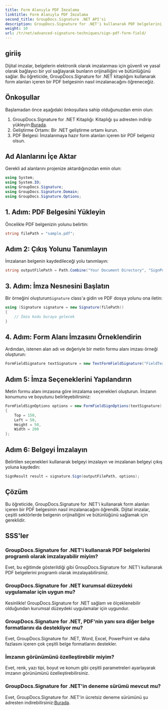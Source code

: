 ```yaml
---
title: Form Alanıyla PDF İmzalama
linktitle: Form Alanıyla PDF İmzalama
second_title: GroupDocs.Signature .NET API'si
description: GroupDocs.Signature for .NET'i kullanarak PDF belgelerini form alanlarıyla nasıl imzalayacağınızı öğrenin. Belgenin orijinalliğini ve bütünlüğünü zahmetsizce sağlayın.
weight: 10
url: /tr/net/advanced-signature-techniques/sign-pdf-form-field/
---
```

## giriiş
Dijital imzalar, belgelerin elektronik olarak imzalanması için güvenli ve yasal olarak bağlayıcı bir yol sağlayarak bunların orijinalliğini ve bütünlüğünü sağlar. Bu öğreticide, GroupDocs.Signature for .NET kitaplığını kullanarak form alanları içeren bir PDF belgesinin nasıl imzalanacağını öğreneceğiz.
## Önkoşullar
Başlamadan önce aşağıdaki önkoşullara sahip olduğunuzdan emin olun:
1.  GroupDocs.Signature for .NET Kitaplığı: Kitaplığı şu adresten indirip yükleyin:[Burada](https://releases.groupdocs.com/signature/net/).
2. Geliştirme Ortamı: Bir .NET geliştirme ortamı kurun.
3. PDF Belgesi: İmzalanmaya hazır form alanları içeren bir PDF belgeniz olsun.

## Ad Alanlarını İçe Aktar
Gerekli ad alanlarını projenize aktardığınızdan emin olun:
```csharp
using System;
using System.IO;
using GroupDocs.Signature;
using GroupDocs.Signature.Domain;
using GroupDocs.Signature.Options;
```
## 1. Adım: PDF Belgesini Yükleyin
Öncelikle PDF belgenizin yolunu belirtin:
```csharp
string filePath = "sample.pdf";
```
## Adım 2: Çıkış Yolunu Tanımlayın
İmzalanan belgenin kaydedileceği yolu tanımlayın:
```csharp
string outputFilePath = Path.Combine("Your Document Directory", "SignPdfWithFormField", "SignedWithFormField.pdf");
```
## 3. Adım: İmza Nesnesini Başlatın
 Bir örneğini oluşturun`Signature` class'a gidin ve PDF dosya yolunu ona iletin:
```csharp
using (Signature signature = new Signature(filePath))
{
    // İmza kodu buraya gelecek
}
```
## 4. Adım: Form Alanı İmzasını Örneklendirin
Ardından, istenen alan adı ve değeriyle bir metin formu alanı imzası örneği oluşturun:
```csharp
FormFieldSignature textSignature = new TextFormFieldSignature("FieldText", "Value1");
```
## Adım 5: İmza Seçeneklerini Yapılandırın
Metin formu alanı imzasına göre imzalama seçenekleri oluşturun. İmzanın konumunu ve boyutunu belirleyebilirsiniz:
```csharp
FormFieldSignOptions options = new FormFieldSignOptions(textSignature)
{
    Top = 150,
    Left = 50,
    Height = 50,
    Width = 200
};
```
## Adım 6: Belgeyi İmzalayın
Belirtilen seçenekleri kullanarak belgeyi imzalayın ve imzalanan belgeyi çıkış yoluna kaydedin:
```csharp
SignResult result = signature.Sign(outputFilePath, options);
```

## Çözüm
Bu öğreticide, GroupDocs.Signature for .NET'i kullanarak form alanları içeren bir PDF belgesinin nasıl imzalanacağını öğrendik. Dijital imzalar, çeşitli sektörlerde belgenin orijinalliğini ve bütünlüğünü sağlamak için gereklidir.
## SSS'ler
### GroupDocs.Signature for .NET'i kullanarak PDF belgelerini programlı olarak imzalayabilir miyim?
Evet, bu eğitimde gösterildiği gibi GroupDocs.Signature for .NET'i kullanarak PDF belgelerini programlı olarak imzalayabilirsiniz.
### GroupDocs.Signature for .NET kurumsal düzeydeki uygulamalar için uygun mu?
Kesinlikle! GroupDocs.Signature for .NET sağlam ve ölçeklenebilir olduğundan kurumsal düzeydeki uygulamalar için uygundur.
### GroupDocs.Signature for .NET, PDF'nin yanı sıra diğer belge formatlarını da destekliyor mu?
Evet, GroupDocs.Signature for .NET, Word, Excel, PowerPoint ve daha fazlasını içeren çok çeşitli belge formatlarını destekler.
### İmzanın görünümünü özelleştirebilir miyim?
Evet, renk, yazı tipi, boyut ve konum gibi çeşitli parametreleri ayarlayarak imzanın görünümünü özelleştirebilirsiniz.
### GroupDocs.Signature for .NET'in deneme sürümü mevcut mu?
 Evet, GroupDocs.Signature for .NET'in ücretsiz deneme sürümünü şu adresten indirebilirsiniz:[Burada](https://releases.groupdocs.com/).